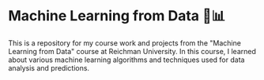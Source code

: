 <h1>Machine Learning from Data 🤖📊</h1>

This is a repository for my course work and projects from the "Machine Learning from Data" course at Reichman University. 
In this course, I learned about various machine learning algorithms and techniques used for data analysis and predictions.
